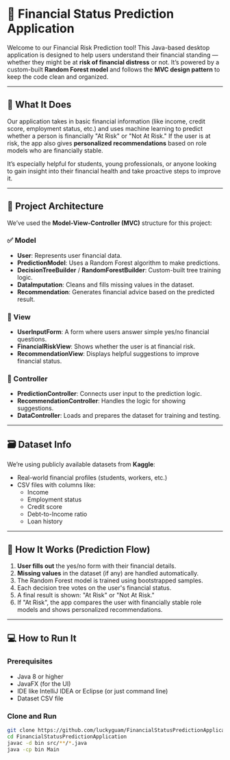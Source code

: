 # 💸 Financial Status Prediction Application

Welcome to our Financial Risk Prediction tool! This Java-based desktop application is designed to help users understand their financial standing — whether they might be at **risk of financial distress** or not. It’s powered by a custom-built **Random Forest model** and follows the **MVC design pattern** to keep the code clean and organized.

---

## 📍 What It Does

Our application takes in basic financial information (like income, credit score, employment status, etc.) and uses machine learning to predict whether a person is financially "At Risk" or "Not At Risk." If the user is at risk, the app also gives **personalized recommendations** based on role models who are financially stable.

It’s especially helpful for students, young professionals, or anyone looking to gain insight into their financial health and take proactive steps to improve it.

---

## 🧱 Project Architecture

We’ve used the **Model-View-Controller (MVC)** structure for this project:

### ✅ Model
- **User**: Represents user financial data.
- **PredictionModel**: Uses a Random Forest algorithm to make predictions.
- **DecisionTreeBuilder** / **RandomForestBuilder**: Custom-built tree training logic.
- **DataImputation**: Cleans and fills missing values in the dataset.
- **Recommendation**: Generates financial advice based on the predicted result.

### 🎨 View
- **UserInputForm**: A form where users answer simple yes/no financial questions.
- **FinancialRiskView**: Shows whether the user is at financial risk.
- **RecommendationView**: Displays helpful suggestions to improve financial status.

### 🧠 Controller
- **PredictionController**: Connects user input to the prediction logic.
- **RecommendationController**: Handles the logic for showing suggestions.
- **DataController**: Loads and prepares the dataset for training and testing.

---

## 🗃️ Dataset Info

We’re using publicly available datasets from **Kaggle**:
- Real-world financial profiles (students, workers, etc.)
- CSV files with columns like:
  - Income
  - Employment status
  - Credit score
  - Debt-to-Income ratio
  - Loan history

---

## 🔁 How It Works (Prediction Flow)

1. **User fills out** the yes/no form with their financial details.
2. **Missing values** in the dataset (if any) are handled automatically.
3. The Random Forest model is trained using bootstrapped samples.
4. Each decision tree votes on the user's financial status.
5. A final result is shown: "At Risk" or "Not At Risk."
6. If "At Risk", the app compares the user with financially stable role models and shows personalized recommendations.

---

## 💻 How to Run It

### Prerequisites
- Java 8 or higher
- JavaFX (for the UI)
- IDE like IntelliJ IDEA or Eclipse (or just command line)
- Dataset CSV file

### Clone and Run

```bash
git clone https://github.com/luckyguam/FinancialStatusPredictionApplication.git
cd FinancialStatusPredictionApplication
javac -d bin src/**/*.java
java -cp bin Main
